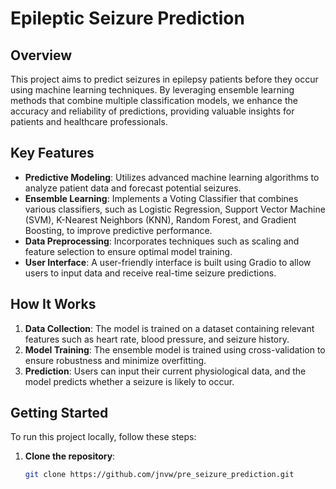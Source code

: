 
# Epileptic Seizure Prediction

## Overview
This project aims to predict seizures in epilepsy patients before they occur using machine learning techniques. By leveraging ensemble learning methods that combine multiple classification models, we enhance the accuracy and reliability of predictions, providing valuable insights for patients and healthcare professionals.

## Key Features
- **Predictive Modeling**: Utilizes advanced machine learning algorithms to analyze patient data and forecast potential seizures.
- **Ensemble Learning**: Implements a Voting Classifier that combines various classifiers, such as Logistic Regression, Support Vector Machine (SVM), K-Nearest Neighbors (KNN), Random Forest, and Gradient Boosting, to improve predictive performance.
- **Data Preprocessing**: Incorporates techniques such as scaling and feature selection to ensure optimal model training.
- **User Interface**: A user-friendly interface is built using Gradio to allow users to input data and receive real-time seizure predictions.

## How It Works
1. **Data Collection**: The model is trained on a dataset containing relevant features such as heart rate, blood pressure, and seizure history.
2. **Model Training**: The ensemble model is trained using cross-validation to ensure robustness and minimize overfitting.
3. **Prediction**: Users can input their current physiological data, and the model predicts whether a seizure is likely to occur.

## Getting Started
To run this project locally, follow these steps:

1. **Clone the repository**:
   ```bash
   git clone https://github.com/jnvw/pre_seizure_prediction.git

